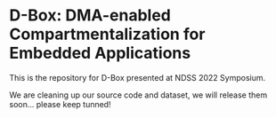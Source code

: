 # D-Box: DMA-enabled Compartmentalization for Embedded Applications
This is the repository for D-Box presented at NDSS 2022 Symposium.

We are cleaning up our source code and dataset, we will release them soon...
please keep tunned!

